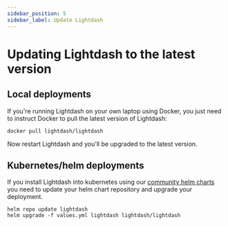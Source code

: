 ```yaml
---
sidebar_position: 5
sidebar_label: Update Lightdash
---
```


# Updating Lightdash to the latest version

## Local deployments

If you're running Lightdash on your own laptop using Docker, you just need to instruct Docker to pull
the latest version of Lightdash:

```shell
docker pull lightdash/lightdash
```

Now restart Lightdash and you'll be upgraded to the latest version.

## Kubernetes/helm deployments

If you install Lightdash into kubernetes using our [community helm charts](https://github.com/lightdash/helm-charts) 
you need to update your helm chart repository and upgrade your deployment.

```shell
helm repo update lightdash
helm upgrade -f values.yml lightdash lightdash/lightdash
```
